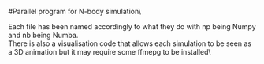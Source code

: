 #Parallel program for N-body simulation\

Each file has been named accordingly to what they do with np being Numpy and nb being Numba.\
There is also a visualisation code that allows each simulation to be seen as a 3D animation but it may require some ffmepg to be installed\
